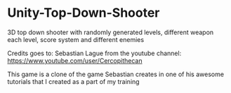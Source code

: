 # Unity-Top-Down-Shooter
3D top down shooter with randomly generated levels, different weapon each level, score system and different enemies

Credits goes to:
Sebastian Lague from the youtube channel:
https://www.youtube.com/user/Cercopithecan

This game is a clone of the game Sebastian creates in one of his awesome tutorials that I created as a part of my training
